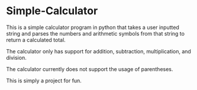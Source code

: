 # Simple-Calculator

This is a simple calculator program in python that takes a user inputted string and parses the numbers and arithmetic symbols from that string to return a calculated total.

The calculator only has support for addition, subtraction, multiplication, and division.

The calculator currently does not support the usage of parentheses.

This is simply a project for fun.
